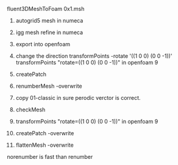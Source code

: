 fluent3DMeshToFoam  0x1.msh
1. autogrid5 mesh in numeca
2. igg mesh refine in numeca
3. export into openfoam
4. change the direction transformPoints -rotate '((1 0 0) (0 0 -1))'
transformPoints "rotate=((1 0 0) (0 0 -1))" in openfoam 9
5. createPatch
6. renumberMesh -overwrite


1. copy 01-classic in sure perodic verctor is correct.
2. checkMesh
3. transformPoints "rotate=((1 0 0) (0 0 -1))" in openfoam 9
4. createPatch -overwrite
5. flattenMesh  -overwrite

norenumber is fast than renumber
